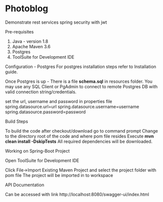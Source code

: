 # Photoblog

Demonstrate rest services spring security with jwt

Pre-requisites
1. Java - version 1.8 
2. Apache Maven 3.6 
3. Postgres 
4. ToolSuite for Development IDE

Configuration - Postgres
For postgres installation steps refer to Installation guide.

Once Postgres is up - There is a file <b>schema.sql</b> in resources folder.
You may use any SQL Client or PgAdmin to connect to remote Postgres DB with valid connection string/credentials.

set the url, username and password in properties file
spring.datasource.url=url
spring.datasource.username=username
spring.datasource.password=password

Build Steps

To build the code after checkout/download go to command prompt
Change to the directory root of the code and where pom file resides
Execute <b>mvn clean install -DskipTests</b>
All required dependencies will be downloaded.

Working on Spring-Boot Project

Open ToolSuite for Development IDE

Click File->Import Existing Maven Project and select the project folder with pom file
The project will be imported in to workspace

API Documentation

Can be accessed with link http://localhost:8080/swagger-ui/index.html
